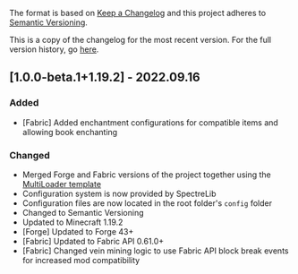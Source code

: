 The format is based on [Keep a Changelog](http://keepachangelog.com/en/1.0.0/) and this project adheres to [Semantic Versioning](http://semver.org/spec/v2.0.0.html).

This is a copy of the changelog for the most recent version. For the full version history, go [here](https://github.com/illusivesoulworks/veinmining/blob/1.19.x/CHANGELOG.md).

## [1.0.0-beta.1+1.19.2] - 2022.09.16
### Added
- [Fabric] Added enchantment configurations for compatible items and allowing book enchanting
### Changed
- Merged Forge and Fabric versions of the project together using the [MultiLoader template](https://github.com/jaredlll08/MultiLoader-Template)
- Configuration system is now provided by SpectreLib
- Configuration files are now located in the root folder's `config` folder
- Changed to Semantic Versioning
- Updated to Minecraft 1.19.2
- [Forge] Updated to Forge 43+
- [Fabric] Updated to Fabric API 0.61.0+
- [Fabric] Changed vein mining logic to use Fabric API block break events for increased mod compatibility
